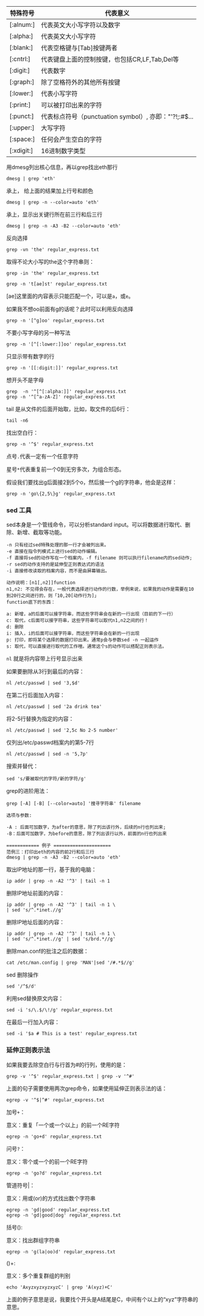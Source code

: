 |特殊符号|代表意义|
|----|----|
|[:alnum:]|代表英文大小写字符以及数字|
|[:alpha:]|代表英文大小写字符|
|[:blank:]|代表空格键与[Tab]按键两者|
|[:cntrl:]|代表键盘上面的控制按键，也包括CR,LF,Tab,Del等|
|[:digit:]|代表数字|
|[:graph:]|除了空格符外的其他所有按键|
|[:lower:]|代表小写字符|
|[:print:]|可以被打印出来的字符|
|[:punct:]|代表标点符号（punctuation symbol）, 亦即："'?!;:#$...|
|[:upper:]|大写字符|
|[:space:]|任何会产生空白的字符|
|[:xdigit:]|16进制数字类型|

用dmesg列出核心信息，再以grep找出eth那行

```
dmesg | grep 'eth'
```

承上， 给上面的结果加上行号和颜色

```
dmesg | grep -n --color=auto 'eth'
```

承上，显示出关键行所在前三行和后三行

```
dmesg | grep -n -A3 -B2 --color=auto 'eth'
```

反向选择

```
grep -vn 'the' regular_express.txt
```

取得不论大小写的the这个字符串则：

```
grep -in 'the' regular_express.txt
```

```
grep -n 't[ae]st' regular_express.txt
```
[ae]这里面的内容表示只能匹配一个，可以是`a`，或`e`。

如果我不想oo前面有g的话呢？此时可以利用反向选择

```
grep -n '[^g]oo' regular_express.txt
```

不要小写字母的另一种写法

```
grep -n '[^[:lower:]]oo' regular_express.txt
```

只显示带有数字的行

```
grep -n '[[:digit:]]' regular_express.txt
```

想开头不是字母

```
grep  -n '^[^[:alpha:]]' regular_express.txt
grep -n '^[^a-zA-Z]' regular_express.txt
```

tail 是从文件的后面开始取，比如，取文件的后6行：
```
tail -n6
```

找出空白行：
```
grep -n '^$' regular_express.txt
```

点号`.`代表一定有一个任意字符

星号`*`代表重复前一个0到无穷多次，为组合形态。

假设我们要找出g后面接2到5个o，然后接一个g的字符串，他会是这样：
```
grep -n 'go\{2,5\}g' regular_express.txt
```

### sed 工具

sed本身是一个管线命令，可以分析standard input。可以将数据进行取代、删除、新增、截取等功能。

```
-n 只有经过sed特殊处理的那一行才会被列出来。
-e 直接在指令列模式上进行sed的动作编辑。
-f 直接将sed的动作写在一个档案内，-f filename 则可以执行filename内的sed动作;
-r sed的动作支持的是延伸型正则表达式的语法
-i 直接修改读取的档案内容，而不是由屏幕输出。

动作说明：[n1[,n2]]function
n1,n2: 不见得会存在，一般代表选择进行动作的行数，举例来说，如果我的动作是需要在10到20行之间进行的，则「10,20[动作行为]」
function底下的东西：

a: 新增，a的后面可以接字符串，而这些字符串会在新的一行出现（目前的下一行）
c: 取代，c后面可以接字符串，这些字符串可以取代n1,n2之间的行！
d: 删除
i: 插入，i的后面可以接字符串，而这些字符串会在新的一行出现
p: 打印，即将某个选择的数据打印出来。通常p会与参数sed -n 一起运作
s: 取代，可以直接进行取代的工作哩。通常这个s的动作可以搭配正则表示法。
```	
`nl` 就是将内容带上行号显示出来

如果要删除从3行到最后的内容：
```
nl /etc/passwd | sed '3,$d'
```

在第二行后面加入内容：
```
nl /etc/passwd | sed '2a drink tea'
```

将2-5行替换为指定的内容：
```
nl /etc/passwd | sed '2,5c No 2-5 number'
```

仅列出/etc/passwd档案内的第5-7行
```
nl /etc/passwd | sed -n '5,7p'
```

搜索并替代：

```
sed 's/要被取代的字符/新的字符/g'
```

grep的进阶用法：

```
grep [-A] [-B] [--color=auto] '搜寻字符串' filename

选项与参数:

-A : 后面可加数字，为after的意思，除了列出该行外，后续的n行也列出来;
-B：后面可加数字，为before的意思，除了列出该行以外，前面的n行也列出来

============ 例子 =====================
范例三：打印出eth的内容的前2行和后三行
dmesg | grep -n -A3 -B2 --color=auto 'eth'
```

取出IP地址的那一行，基于我的电脑：
```
ip addr | grep -n -A2 '^3' | tail -n 1
```

删除IP地址前面的内容：
```
ip addr | grep -n -A2 '^3' | tail -n 1 \ 
| sed 's/^.*inet.//g'
```

删除IP地址后面的内容：
```
ip addr | grep -n -A2 '^3' | tail -n 1 \ 
| sed 's/^.*inet.//g' | sed 's/brd.*//g'
```

删除man.conf的批注之后的数据：
```
cat /etc/man.config | grep 'MAN'|sed '/#.*$//g'
```

sed 删除操作
```
sed '/^$/d'
```

利用sed替换原文内容：
```
sed -i 's/\.$/\!/g' regular_express.txt
```

在最后一行加入内容：
```
sed -i '$a # This is a test' regular_express.txt
```

### 延伸正则表示法

如果我要去除空白行与行首为#的行列，使用的是：
```
grep -v '^$' regular_express.txt | grep -v '^#'
```
上面的句子需要使用两次grep命令，如果使用延伸正则表示法的话：
```
egrep -v '^$|^#' regular_express.txt
```

加号`+`：

意义：重复「一个或一个以上」的前一个RE字符
```
egrep -n 'go+d' regular_express.txt
```

问号`?`：

意义：零个或一个的前一个RE字符
```
egrep -n 'go?d' regular_express.txt
```

管道符号|：

意义：用或(or)的方式找出数个字符串
```
egrep -n 'gd|good' regular_express.txt
egrep -n 'gd|good|dog' regular_express.txt
```

括号():

意义：找出群组字符串
```
egrep -n 'g(la|oo)d' regular_express.txt
```
()+:

意义：多个重复群组的判别
```
echo 'AxyzxyzxyzxyzC' | grep 'A(xyz)+C'
```
上面的例子意思是说，我要找个开头是A结尾是C，中间有个以上的“xyz”字符串的意思。
